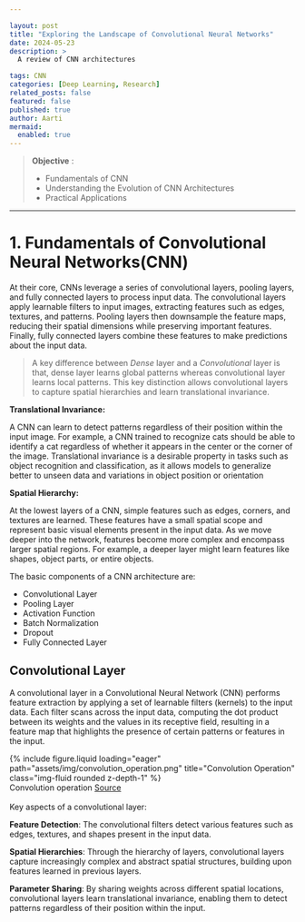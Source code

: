 ```yaml
---

layout: post
title: "Exploring the Landscape of Convolutional Neural Networks"
date: 2024-05-23
description: >
  A review of CNN architectures

tags: CNN
categories: [Deep Learning, Research]
related_posts: false
featured: false
published: true
author: Aarti
mermaid:
  enabled: true
---
```


> **Objective** :
> - Fundamentals of CNN
> - Understanding the Evolution of CNN Architectures
> - Practical Applications

---

# 1. Fundamentals of Convolutional Neural Networks(CNN)

At their core, CNNs leverage a series of convolutional layers, pooling layers, and fully connected layers to process input data. The convolutional layers apply learnable filters to input images, extracting features such as edges, textures, and patterns. Pooling layers then downsample the feature maps, reducing their spatial dimensions while preserving important features. Finally, fully connected layers combine these features to make predictions about the input data.

> A key difference between *Dense* layer and a *Convolutional* layer is that, dense layer learns global patterns whereas convolutional layer learns local patterns. This key distinction allows convolutional layers to capture spatial hierarchies and learn translational invariance.

**Translational Invariance:**

A CNN can learn to detect patterns regardless of their position within the input image. For example, a CNN trained to recognize cats should be able to identify a cat regardless of whether it appears in the center or the corner of the image.
Translational invariance is a desirable property in tasks such as object recognition and classification, as it allows models to generalize better to unseen data and variations in object position or orientation

**Spatial Hierarchy:**

 At the lowest layers of a CNN, simple features such as edges, corners, and textures are learned. These features have a small spatial scope and represent basic visual elements present in the input data. As we move deeper into the network, features become more complex and encompass larger spatial regions. For example, a deeper layer might learn features like shapes, object parts, or entire objects.


The basic components of a CNN architecture are:
- Convolutional Layer
- Pooling Layer
- Activation Function
- Batch Normalization
- Dropout
- Fully Connected Layer

## Convolutional Layer

A convolutional layer in a Convolutional Neural Network (CNN) performs feature extraction by applying a set of learnable filters (kernels) to the input data. Each filter scans across the input data, computing the dot product between its weights and the values in its receptive field, resulting in a feature map that highlights the presence of certain patterns or features in the input.


<div class="row">
    <div class="col-sm mt-3 mt-md-0">
        {% include figure.liquid loading="eager" path="assets/img/convolution_operation.png" title="Convolution Operation" class="img-fluid rounded z-depth-1" %}
    </div>
</div>
<div class="caption">
    Convolution operation 
    <a href="https://www.researchgate.net/figure/Convolution-operation_fig2_355656417">Source</a>
</div>

<br>
Key aspects of a convolutional layer:

<br> 

**Feature Detection**: The convolutional filters detect various features such as edges, textures, and shapes present in the input data.

**Spatial Hierarchies**: Through the hierarchy of layers, convolutional layers capture increasingly complex and abstract spatial structures, building upon features learned in previous layers.

**Parameter Sharing**: By sharing weights across different spatial locations, convolutional layers learn translational invariance, enabling them to detect patterns regardless of their position within the input.









